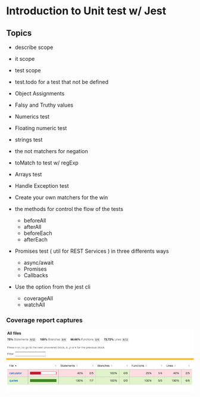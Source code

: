# Introduction to Unit test w/ Jest

## Topics

- describe scope
- it scope 
- test scope 

- test.todo for a test that not be defined

- Object Assignments
- Falsy and Truthy values
- Numerics test
- Floating numeric test 
- strings test
- the not matchers for negation
- toMatch to test w/ regExp
- Arrays test
- Handle Exception test
- Create your own matchers for the win
- the methods for control the flow of the tests 
    - beforeAll
    - afterAll
    - beforeEach
    - afterEach
- Promises test ( util for REST Services ) in three differents ways
    - async/await
    - Promises
    - Callbacks

- Use the option from the jest cli 
    - coverageAll
    - watchAll


### Coverage report captures

![Alt Text](src/assets/images/AllFiles-Coverage.png)